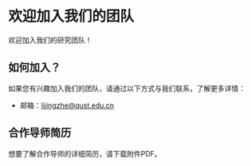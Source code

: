 # 欢迎加入我们的团队

欢迎加入我们的研究团队！

## 如何加入？

如果您有兴趣加入我们的团队，请通过以下方式与我们联系，了解更多详情：
- 邮箱：lijingzhe@qust.edu.cn

## 合作导师简历

想要了解合作导师的详细简历，请下载附件PDF。



